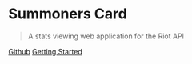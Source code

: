 # Summoners Card
> A stats viewing web application for the Riot API

[Github](https://github.com/jack-pap/Summoners-Card)
[Getting Started](#headline)
